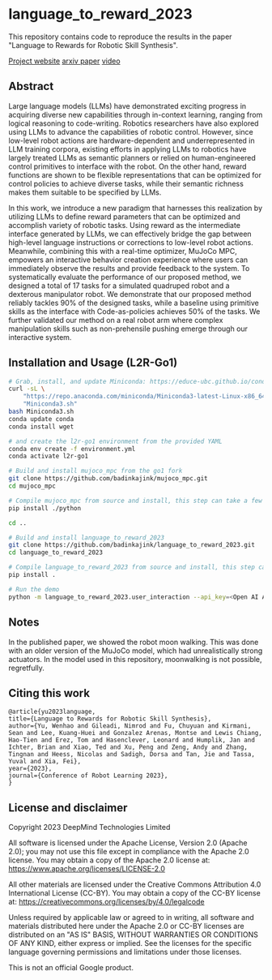 # language_to_reward_2023

This repository contains code to reproduce the results in the paper
"Language to Rewards for Robotic Skill Synthesis".

[Project website](https://language-to-reward.github.io/)
[arxiv paper](https://arxiv.org/abs/2306.08647)
[video](https://www.youtube.com/watch?v=7KiKg0rdSSQ&feature=youtu.be)

## Abstract
Large language models (LLMs) have demonstrated exciting progress in acquiring diverse new capabilities through in-context learning, ranging from logical reasoning to code-writing. Robotics researchers have also explored using LLMs to advance the capabilities of robotic control. However, since low-level robot actions are hardware-dependent and underrepresented in LLM training corpora, existing efforts in applying LLMs to robotics have largely treated LLMs as semantic planners or relied on human-engineered control primitives to interface with the robot. On the other hand, reward functions are shown to be flexible representations that can be optimized for control policies to achieve diverse tasks, while their semantic richness makes them suitable to be specified by LLMs.

In this work, we introduce a new paradigm that harnesses this realization by utilizing LLMs to define reward parameters that can be optimized and accomplish variety of robotic tasks. Using reward as the intermediate interface generated by LLMs, we can effectively bridge the gap between high-level language instructions or corrections to low-level robot actions. Meanwhile, combining this with a real-time optimizer, MuJoCo MPC, empowers an interactive behavior creation experience where users can immediately observe the results and provide feedback to the system. To systematically evaluate the performance of our proposed method, we designed a total of 17 tasks for a simulated quadruped robot and a dexterous manipulator robot. We demonstrate that our proposed method reliably tackles 90% of the designed tasks, while a baseline using primitive skills as the interface with Code-as-policies achieves 50% of the tasks. We further validated our method on a real robot arm where complex manipulation skills such as non-prehensile pushing emerge through our interactive system.

## Installation and Usage (L2R-Go1)

```sh
# Grab, install, and update Miniconda: https://educe-ubc.github.io/conda.html
curl -sL \
    "https://repo.anaconda.com/miniconda/Miniconda3-latest-Linux-x86_64.sh" > \
    "Miniconda3.sh"
bash Miniconda3.sh
conda update conda
conda install wget

# and create the l2r-go1 environment from the provided YAML
conda env create -f environment.yml
conda activate l2r-go1

# Build and install mujoco_mpc from the go1 fork
git clone https://github.com/badinkajink/mujoco_mpc.git
cd mujoco_mpc

# Compile mujoco_mpc from source and install, this step can take a few minutes.
pip install ./python

cd ..

# Build and install language_to_reward_2023
git clone https://github.com/badinkajink/language_to_reward_2023.git
cd language_to_reward_2023

# Compile language_to_reward_2023 from source and install, this step can take a few minutes.
pip install .

# Run the demo
python -m language_to_reward_2023.user_interaction --api_key=<Open AI API key>
```

## Notes

In the published paper, we showed the robot moon walking. This was done with an older version of the MuJoCo model, which had unrealistically strong actuators. In the model used in this repository, moonwalking is not possible, regretfully.


## Citing this work

```
@article{yu2023language,
title={Language to Rewards for Robotic Skill Synthesis},
author={Yu, Wenhao and Gileadi, Nimrod and Fu, Chuyuan and Kirmani, Sean and Lee, Kuang-Huei and Gonzalez Arenas, Montse and Lewis Chiang, Hao-Tien and Erez, Tom and Hasenclever, Leonard and Humplik, Jan and Ichter, Brian and Xiao, Ted and Xu, Peng and Zeng, Andy and Zhang, Tingnan and Heess, Nicolas and Sadigh, Dorsa and Tan, Jie and Tassa, Yuval and Xia, Fei},
year={2023},
journal={Conference of Robot Learning 2023},
}
```

## License and disclaimer

Copyright 2023 DeepMind Technologies Limited

All software is licensed under the Apache License, Version 2.0 (Apache 2.0);
you may not use this file except in compliance with the Apache 2.0 license.
You may obtain a copy of the Apache 2.0 license at:
https://www.apache.org/licenses/LICENSE-2.0

All other materials are licensed under the Creative Commons Attribution 4.0
International License (CC-BY). You may obtain a copy of the CC-BY license at:
https://creativecommons.org/licenses/by/4.0/legalcode

Unless required by applicable law or agreed to in writing, all software and
materials distributed here under the Apache 2.0 or CC-BY licenses are
distributed on an "AS IS" BASIS, WITHOUT WARRANTIES OR CONDITIONS OF ANY KIND,
either express or implied. See the licenses for the specific language governing
permissions and limitations under those licenses.

This is not an official Google product.
